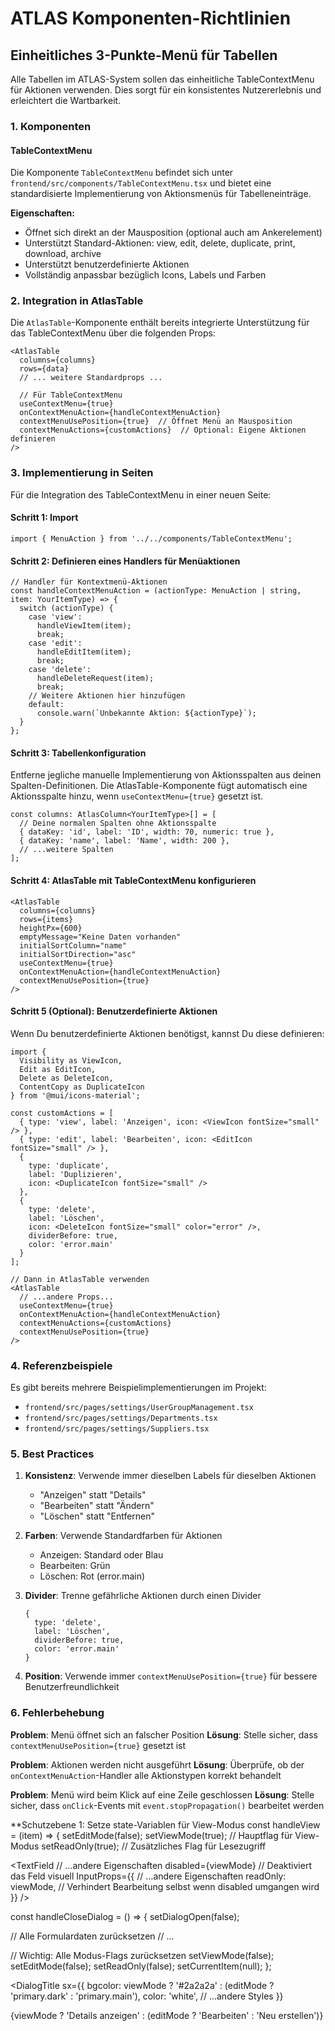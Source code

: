 # ATLAS Komponenten-Richtlinien

## Einheitliches 3-Punkte-Menü für Tabellen

Alle Tabellen im ATLAS-System sollen das einheitliche TableContextMenu für Aktionen verwenden. Dies sorgt für ein konsistentes Nutzererlebnis und erleichtert die Wartbarkeit.

### 1. Komponenten

#### TableContextMenu

Die Komponente `TableContextMenu` befindet sich unter `frontend/src/components/TableContextMenu.tsx` und bietet eine standardisierte Implementierung von Aktionsmenüs für Tabelleneinträge.

**Eigenschaften:**
- Öffnet sich direkt an der Mausposition (optional auch am Ankerelement)
- Unterstützt Standard-Aktionen: view, edit, delete, duplicate, print, download, archive
- Unterstützt benutzerdefinierte Aktionen
- Vollständig anpassbar bezüglich Icons, Labels und Farben

### 2. Integration in AtlasTable

Die `AtlasTable`-Komponente enthält bereits integrierte Unterstützung für das TableContextMenu über die folgenden Props:

```tsx
<AtlasTable
  columns={columns}
  rows={data}
  // ... weitere Standardprops ...

  // Für TableContextMenu
  useContextMenu={true}
  onContextMenuAction={handleContextMenuAction}
  contextMenuUsePosition={true}  // Öffnet Menü an Mausposition
  contextMenuActions={customActions}  // Optional: Eigene Aktionen definieren
/>
```

### 3. Implementierung in Seiten

Für die Integration des TableContextMenu in einer neuen Seite:

#### Schritt 1: Import

```tsx
import { MenuAction } from '../../components/TableContextMenu';
```

#### Schritt 2: Definieren eines Handlers für Menüaktionen

```tsx
// Handler für Kontextmenü-Aktionen
const handleContextMenuAction = (actionType: MenuAction | string, item: YourItemType) => {
  switch (actionType) {
    case 'view':
      handleViewItem(item);
      break;
    case 'edit':
      handleEditItem(item);
      break;
    case 'delete':
      handleDeleteRequest(item);
      break;
    // Weitere Aktionen hier hinzufügen
    default:
      console.warn(`Unbekannte Aktion: ${actionType}`);
  }
};
```

#### Schritt 3: Tabellenkonfiguration

Entferne jegliche manuelle Implementierung von Aktionsspalten aus deinen Spalten-Definitionen. Die AtlasTable-Komponente fügt automatisch eine Aktionsspalte hinzu, wenn `useContextMenu={true}` gesetzt ist.

```tsx
const columns: AtlasColumn<YourItemType>[] = [
  // Deine normalen Spalten ohne Aktionsspalte
  { dataKey: 'id', label: 'ID', width: 70, numeric: true },
  { dataKey: 'name', label: 'Name', width: 200 },
  // ...weitere Spalten
];
```

#### Schritt 4: AtlasTable mit TableContextMenu konfigurieren

```tsx
<AtlasTable
  columns={columns}
  rows={items}
  heightPx={600}
  emptyMessage="Keine Daten vorhanden"
  initialSortColumn="name"
  initialSortDirection="asc"
  useContextMenu={true}
  onContextMenuAction={handleContextMenuAction}
  contextMenuUsePosition={true}
/>
```

#### Schritt 5 (Optional): Benutzerdefinierte Aktionen

Wenn Du benutzerdefinierte Aktionen benötigst, kannst Du diese definieren:

```tsx
import {
  Visibility as ViewIcon,
  Edit as EditIcon,
  Delete as DeleteIcon,
  ContentCopy as DuplicateIcon
} from '@mui/icons-material';

const customActions = [
  { type: 'view', label: 'Anzeigen', icon: <ViewIcon fontSize="small" /> },
  { type: 'edit', label: 'Bearbeiten', icon: <EditIcon fontSize="small" /> },
  {
    type: 'duplicate',
    label: 'Duplizieren',
    icon: <DuplicateIcon fontSize="small" />
  },
  {
    type: 'delete',
    label: 'Löschen',
    icon: <DeleteIcon fontSize="small" color="error" />,
    dividerBefore: true,
    color: 'error.main'
  }
];

// Dann in AtlasTable verwenden
<AtlasTable
  // ...andere Props...
  useContextMenu={true}
  onContextMenuAction={handleContextMenuAction}
  contextMenuActions={customActions}
  contextMenuUsePosition={true}
/>
```

### 4. Referenzbeispiele

Es gibt bereits mehrere Beispielimplementierungen im Projekt:

- `frontend/src/pages/settings/UserGroupManagement.tsx`
- `frontend/src/pages/settings/Departments.tsx`
- `frontend/src/pages/settings/Suppliers.tsx`

### 5. Best Practices

1. **Konsistenz**: Verwende immer dieselben Labels für dieselben Aktionen
   - "Anzeigen" statt "Details"
   - "Bearbeiten" statt "Ändern"
   - "Löschen" statt "Entfernen"

2. **Farben**: Verwende Standardfarben für Aktionen
   - Anzeigen: Standard oder Blau
   - Bearbeiten: Grün
   - Löschen: Rot (error.main)

3. **Divider**: Trenne gefährliche Aktionen durch einen Divider
   ```tsx
   {
     type: 'delete',
     label: 'Löschen',
     dividerBefore: true,
     color: 'error.main'
   }
   ```

4. **Position**: Verwende immer `contextMenuUsePosition={true}` für bessere Benutzerfreundlichkeit

### 6. Fehlerbehebung

**Problem**: Menü öffnet sich an falscher Position
**Lösung**: Stelle sicher, dass `contextMenuUsePosition={true}` gesetzt ist

**Problem**: Aktionen werden nicht ausgeführt
**Lösung**: Überprüfe, ob der `onContextMenuAction`-Handler alle Aktionstypen korrekt behandelt

**Problem**: Menü wird beim Klick auf eine Zeile geschlossen
**Lösung**: Stelle sicher, dass `onClick`-Events mit `event.stopPropagation()` bearbeitet werden

**Schutzebene 1: Setze state-Variablen für View-Modus
const handleView = (item) => {
  setEditMode(false);
  setViewMode(true);  // Hauptflag für View-Modus
  setReadOnly(true);  // Zusätzliches Flag für Lesezugriff

  <TextField
  // ...andere Eigenschaften
  disabled={viewMode}  // Deaktiviert das Feld visuell
  InputProps={{
    // ...andere Eigenschaften
    readOnly: viewMode,  // Verhindert Bearbeitung selbst wenn disabled umgangen wird
  }}
/>

const handleCloseDialog = () => {
  setDialogOpen(false);

  // Alle Formulardaten zurücksetzen
  // ...

  // Wichtig: Alle Modus-Flags zurücksetzen
  setViewMode(false);
  setEditMode(false);
  setReadOnly(false);
  setCurrentItem(null);
};

<DialogTitle
  sx={{
    bgcolor: viewMode ? '#2a2a2a' : (editMode ? 'primary.dark' : 'primary.main'),
    color: 'white',
    // ...andere Styles
  }}
>
  {viewMode ? 'Details anzeigen' : (editMode ? 'Bearbeiten' : 'Neu erstellen')}
</DialogTitle>
